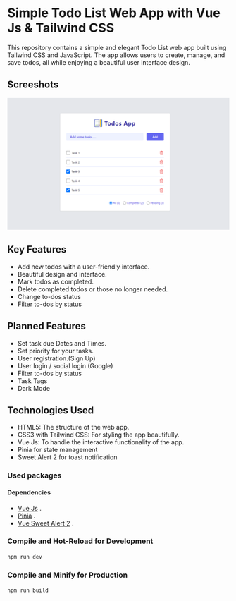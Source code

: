 # Simple Todo List Web App with Vue Js & Tailwind CSS

This repository contains a simple and elegant Todo List web app built using Tailwind CSS and JavaScript. The app allows users to create, manage, and save todos, all while enjoying a beautiful user interface design.

## Screeshots
<img src="src/assets/images/TodosApp.png"/>

## Key Features
* Add new todos with a user-friendly interface.
* Beautiful design and interface.
* Mark todos as completed.
* Delete completed todos or those no longer needed.
* Change to-dos status
* Filter to-dos by status

## Planned Features
* Set task due Dates and Times.
* Set priority for your tasks.
* User registration.(Sign Up)
* User login / social login (Google)
* Filter to-dos by status
* Task Tags
* Dark Mode

## Technologies Used
* HTML5: The structure of the web app.
* CSS3 with Tailwind CSS: For styling the app beautifully.
* Vue Js: To handle the interactive functionality of the app.
* Pinia for state management
* Sweet Alert 2 for toast notification

### Used packages

#### Dependencies
- [Vue Js](https://vuejs.org/) .
- [Pinia](https://pinia.vuejs.org/) .
- [Vue Sweet Alert 2](https://github.com/avil13/vue-sweetalert2) .
### Compile and Hot-Reload for Development

```sh
npm run dev
```

### Compile and Minify for Production

```sh
npm run build
```
